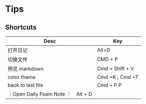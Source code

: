 # Tips

## Shortcuts

| Desc | Key | 
| --- | ----|
| 打开日记 | Alt+D |
| 切换文件 | CMD + P |
| 预览 markdown | Cmd + Shift + V | 
| color theme | Cmd +K , Cmd +T |
| back to last file | Cmd + P P |
｜Open Daily Foam Note ｜　Alt + D |

